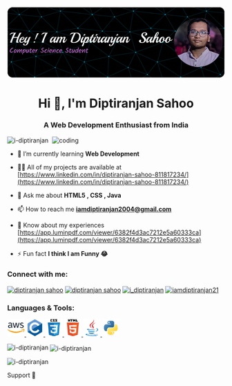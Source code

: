 ![logo](https://github.com/I-Diptiranjan/I-Diptiranjan/blob/main/github-header-image.png)

<h1 align="center">Hi 👋, I'm Diptiranjan Sahoo</h1>
<h3 align="center">A Web Development Enthusiast from India</h3>

<img align="right" alt="coding" width="400" src="https://media.tenor.com/2uyENRmiUt0AAAAC/coding.gif" >

<p align="left"> <img src="https://komarev.com/ghpvc/?username=i-diptiranjan&label=Profile%20views&color=0e75b6&style=flat" alt="i-diptiranjan" /> </p>

- 🌱 I’m currently learning **Web Development**

- 👨‍💻 All of my projects are available at [https://www.linkedin.com/in/diptiranjan-sahoo-811817234/](https://www.linkedin.com/in/diptiranjan-sahoo-811817234/)

- 💬 Ask me about **HTML5 , CSS , Java**

- 📫 How to reach me **iamdiptiranjan2004@gmail.com**

- 📄 Know about my experiences [https://app.luminpdf.com/viewer/6382f4d3ac7212e5a60333ca](https://app.luminpdf.com/viewer/6382f4d3ac7212e5a60333ca)

- ⚡ Fun fact **I think I am Funny 😂**

<h3 align="left">Connect with me:</h3>
<p align="left">
<a href="[https://linkedin.com/in/diptiranjan sahoo](https://www.linkedin.com/in/diptiranjan-sahoo-811817234/)" target="blank"><img align="center" src="https://raw.githubusercontent.com/rahuldkjain/github-profile-readme-generator/master/src/images/icons/Social/linked-in-alt.svg" alt="diptiranjan sahoo" height="30" width="40" /></a>
<a href="https://fb.com/diptiranjan sahoo" target="blank"><img align="center" src="https://raw.githubusercontent.com/rahuldkjain/github-profile-readme-generator/master/src/images/icons/Social/facebook.svg" alt="diptiranjan sahoo" height="30" width="40" /></a>
<a href="https://instagram.com/i_diptiranjan" target="blank"><img align="center" src="https://raw.githubusercontent.com/rahuldkjain/github-profile-readme-generator/master/src/images/icons/Social/instagram.svg" alt="i_diptiranjan" height="30" width="40" /></a>
<a href="https://www.hackerrank.com/iamdiptiranjan21" target="blank"><img align="center" src="https://raw.githubusercontent.com/rahuldkjain/github-profile-readme-generator/master/src/images/icons/Social/hackerrank.svg" alt="iamdiptiranjan21" height="30" width="40" /></a>
</p>

<h3 align="left">Languages & Tools:</h3>
<p align="left"> <a href="https://aws.amazon.com" target="_blank" rel="noreferrer"> <img src="https://raw.githubusercontent.com/devicons/devicon/master/icons/amazonwebservices/amazonwebservices-original-wordmark.svg" alt="aws" width="40" height="40"/> </a> <a href="https://www.cprogramming.com/" target="_blank" rel="noreferrer"> <img src="https://raw.githubusercontent.com/devicons/devicon/master/icons/c/c-original.svg" alt="c" width="40" height="40"/> </a> <a href="https://www.w3schools.com/css/" target="_blank" rel="noreferrer"> <img src="https://raw.githubusercontent.com/devicons/devicon/master/icons/css3/css3-original-wordmark.svg" alt="css3" width="40" height="40"/> </a> <a href="https://www.w3.org/html/" target="_blank" rel="noreferrer"> <img src="https://raw.githubusercontent.com/devicons/devicon/master/icons/html5/html5-original-wordmark.svg" alt="html5" width="40" height="40"/> </a> <a href="https://www.java.com" target="_blank" rel="noreferrer"> <img src="https://raw.githubusercontent.com/devicons/devicon/master/icons/java/java-original.svg" alt="java" width="40" height="40"/> </a> <a href="https://www.python.org" target="_blank" rel="noreferrer"> <img src="https://raw.githubusercontent.com/devicons/devicon/master/icons/python/python-original.svg" alt="python" width="40" height="40"/> </a> </p>

<p><img align="left" src="https://github-readme-stats.vercel.app/api/top-langs?username=i-diptiranjan&show_icons=true&locale=en&layout=compact" alt="i-diptiranjan" /></p>

<p>&nbsp;<img align="center" src="https://github-readme-stats.vercel.app/api?username=i-diptiranjan&show_icons=true&locale=en" alt="i-diptiranjan" /></p>

<p><img align="" src="https://github-readme-streak-stats.herokuapp.com/?user=i-diptiranjan&" alt="i-diptiranjan" /></p>

Support 🙏
